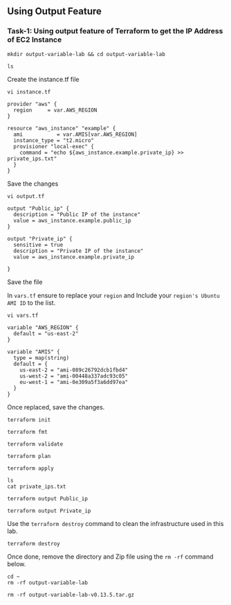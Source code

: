 ## Using Output Feature 

### Task-1: Using output feature of Terraform to get the IP Address of EC2 Instance
```
mkdir output-variable-lab && cd output-variable-lab
```
```
ls
```
Create the instance.tf file
```
vi instance.tf
```
```
provider "aws" {
  region     = var.AWS_REGION
}

resource "aws_instance" "example" {
  ami           = var.AMIS[var.AWS_REGION]
  instance_type = "t2.micro"
  provisioner "local-exec" {
    command = "echo ${aws_instance.example.private_ip} >> private_ips.txt"
  }
}
```
Save the changes
```
vi output.tf
```
```
output "Public_ip" {
  description = "Public IP of the instance"
  value = aws_instance.example.public_ip
}

output "Private_ip" {
  sensitive = true
  description = "Private IP of the instance"
  value = aws_instance.example.private_ip

}
```
Save the file

In `vars.tf` ensure to replace your `region` and Include your `region's Ubuntu AMI ID` to the list.
```
vi vars.tf
```
```
variable "AWS_REGION" {
  default = "us-east-2"
}

variable "AMIS" {
  type = map(string)
  default = {
    us-east-2 = "ami-089c26792dcb1fbd4"
    us-west-2 = "ami-00448a337adc93c05"
    eu-west-1 = "ami-0e309a5f3a6dd97ea"
  }
}
```
Once replaced, save the changes.
```
terraform init
```
```
terraform fmt
```
```
terraform validate
```
```
terraform plan
```
```
terraform apply
```
```
ls 
cat private_ips.txt 
```
```
terraform output Public_ip
```
```
terraform output Private_ip
```
Use the `terraform destroy` command to clean the infrastructure used in this lab.
```
terraform destroy
```
Once done, remove the directory and Zip file using the `rm -rf` command below.
```
cd ~
rm -rf output-variable-lab
```
```
rm -rf output-variable-lab-v0.13.5.tar.gz
```

